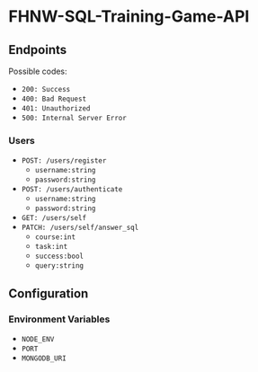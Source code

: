 # FHNW-SQL-Training-Game-API


## Endpoints

Possible codes: 
* `200: Success`
* `400: Bad Request`
* `401: Unauthorized`
* `500: Internal Server Error`


### Users

* `POST: /users/register`
  * `username:string`
  * `password:string`
* `POST: /users/authenticate`
  * `username:string`
  * `password:string`
* `GET: /users/self`
* `PATCH: /users/self/answer_sql`
  * `course:int`
  * `task:int`
  * `success:bool`
  * `query:string`


## Configuration
### Environment Variables
* `NODE_ENV`
* `PORT`
* `MONGODB_URI`